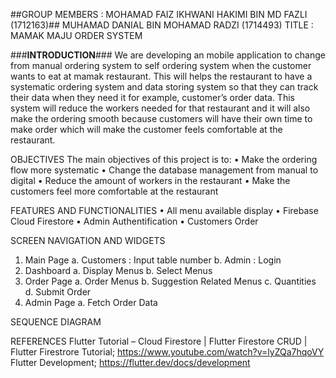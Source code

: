 ##GROUP MEMBERS : MOHAMAD FAIZ IKHWANI HAKIMI BIN MD FAZLI (1712163)##
		  MUHAMAD DANIAL BIN MOHAMAD RADZI (1714493)
TITLE : MAMAK MAJU ORDER SYSTEM

###**INTRODUCTION**###
We are developing an mobile application to change from manual ordering system to self ordering system when the customer wants to eat at mamak restaurant. This will helps the restaurant to have a systematic ordering system and data storing system so that they can track their data when they need it for example, customer’s order data. This system will reduce the workers needed for that restaurant and it will also make the ordering smooth because customers will have their own time to make order which will make the customer feels comfortable at the restaurant. 

OBJECTIVES
The main objectives of this project is to:
•	Make the ordering flow more systematic
•	Change the database management from manual to digital
•	Reduce the amount of workers in the restaurant
•	Make the customers feel more comfortable at the restaurant

FEATURES AND FUNCTIONALITIES
•	All menu available display
•	Firebase Cloud Firestore
•	Admin Authentification 
•	Customers Order 

SCREEN NAVIGATION AND WIDGETS
1.	Main Page
a.	Customers : Input table number
b.	Admin : Login
2.	Dashboard
a.	Display Menus
b.	Select Menus
3.	Order Page
a.	Order Menus
b.	Suggestion Related Menus
c.	Quantities
d.	Submit Order
4.	Admin Page
a.	Fetch Order Data

SEQUENCE DIAGRAM
 
REFERENCES
Flutter Tutorial – Cloud Firestore | Flutter Firestore CRUD | Flutter Firestrore Tutorial; https://www.youtube.com/watch?v=lyZQa7hqoVY
Flutter Development; https://flutter.dev/docs/development 

